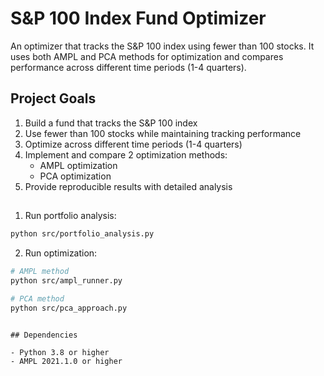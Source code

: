 # S&P 100 Index Fund Optimizer

An optimizer that tracks the S&P 100 index using fewer than 100 stocks. It uses both AMPL and PCA methods for optimization and compares performance across different time periods (1-4 quarters).

## Project Goals

1. Build a fund that tracks the S&P 100 index
2. Use fewer than 100 stocks while maintaining tracking performance
3. Optimize across different time periods (1-4 quarters)
4. Implement and compare 2 optimization methods:
   - AMPL optimization
   - PCA optimization
5. Provide reproducible results with detailed analysis


## 

1. Run portfolio analysis:
```bash
python src/portfolio_analysis.py
```

2. Run optimization:
```bash
# AMPL method
python src/ampl_runner.py

# PCA method
python src/pca_approach.py
```

```

## Dependencies

- Python 3.8 or higher
- AMPL 2021.1.0 or higher



